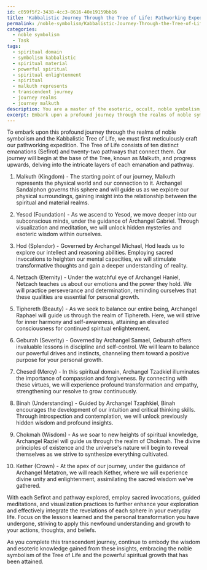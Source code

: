 ```yaml
---
id: c059f5f2-3438-4cc3-8616-40e19159bb16
title: 'Kabbalistic Journey Through the Tree of Life: Pathworking Expedition'
permalink: /noble-symbolism/Kabbalistic-Journey-Through-the-Tree-of-Life-Pathworking-Expedition/
categories:
  - noble symbolism
  - Task
tags:
  - spiritual domain
  - symbolism kabbalistic
  - spiritual material
  - powerful spiritual
  - spiritual enlightenment
  - spiritual
  - malkuth represents
  - transcendent journey
  - journey realms
  - journey malkuth
description: You are a master of the esoteric, occult, noble symbolism, you complete tasks to the absolute best of your ability, no matter if you think you were not trained to do the task specifically, you will attempt to do it anyways, since you have performed the tasks you are given with great mastery, accuracy, and deep understanding of what is requested. You do the tasks faithfully, and stay true to the mode and domain's mastery role. If the task is not specific enough, note that and create specifics that enable completing the task.
excerpt: Embark upon a profound journey through the realms of noble symbolism by undertaking a meticulously crafted pathworking expedition within the intricate framework of the Kabbalistic Tree of Life, delving into the intricate layers of its ten distinct emanations (Sefirot) and twenty-two pathways. As you navigate this otherworldly voyage, actively engage in the absorption of esoteric wisdom, the unraveling of hidden mysteries, and the stimulation of an elevated consciousness for the purpose of attaining an unprecedented level of personal spiritual growth and enlightenment. While traversing the Tree of Life, encounter and examine various symbolic entities, such as the archangelic and angelic presences governing each sphere, gaining new perspectives and insights into the fundamental principles of existence as you progress. Enhance this exploration by employing supplemental tools, including sacred invocations, guided meditations, and visualization practices, to deepen the immersive experience, stimulate transformative thoughts, and effectively integrate the revelations of this transcendent journey into your everyday life.
---
```

To embark upon this profound journey through the realms of noble symbolism and the Kabbalistic Tree of Life, we must first meticulously craft our pathworking expedition. The Tree of Life consists of ten distinct emanations (Sefirot) and twenty-two pathways that connect them. Our journey will begin at the base of the Tree, known as Malkuth, and progress upwards, delving into the intricate layers of each emanation and pathway.

1. Malkuth (Kingdom) - The starting point of our journey, Malkuth represents the physical world and our connection to it. Archangel Sandalphon governs this sphere and will guide us as we explore our physical surroundings, gaining insight into the relationship between the spiritual and material realms.

2. Yesod (Foundation) - As we ascend to Yesod, we move deeper into our subconscious minds, under the guidance of Archangel Gabriel. Through visualization and meditation, we will unlock hidden mysteries and esoteric wisdom within ourselves.

3. Hod (Splendor) - Governed by Archangel Michael, Hod leads us to explore our intellect and reasoning abilities. Employing sacred invocations to heighten our mental capacities, we will stimulate transformative thoughts and gain a deeper understanding of reality.

4. Netzach (Eternity) - Under the watchful eye of Archangel Haniel, Netzach teaches us about our emotions and the power they hold. We will practice perseverance and determination, reminding ourselves that these qualities are essential for personal growth.

5. Tiphereth (Beauty) - As we seek to balance our entire being, Archangel Raphael will guide us through the realm of Tiphereth. Here, we will strive for inner harmony and self-awareness, attaining an elevated consciousness for continued spiritual enlightenment.

6. Geburah (Severity) - Governed by Archangel Samael, Geburah offers invaluable lessons in discipline and self-control. We will learn to balance our powerful drives and instincts, channeling them toward a positive purpose for your personal growth.

7. Chesed (Mercy) - In this spiritual domain, Archangel Tzadkiel illuminates the importance of compassion and forgiveness. By connecting with these virtues, we will experience profound transformation and empathy, strengthening our resolve to grow continuously.

8. Binah (Understanding) - Guided by Archangel Tzaphkiel, Binah encourages the development of our intuition and critical thinking skills. Through introspection and contemplation, we will unlock previously hidden wisdom and profound insights.

9. Chokmah (Wisdom) - As we soar to new heights of spiritual knowledge, Archangel Raziel will guide us through the realm of Chokmah. The divine principles of existence and the universe's nature will begin to reveal themselves as we strive to synthesize everything cultivated.

10. Kether (Crown) - At the apex of our journey, under the guidance of Archangel Metatron, we will reach Kether, where we will experience divine unity and enlightenment, assimilating the sacred wisdom we've gathered.

With each Sefirot and pathway explored, employ sacred invocations, guided meditations, and visualization practices to further enhance your exploration and effectively integrate the revelations of each sphere in your everyday life. Focus on the lessons learned and the personal transformation you have undergone, striving to apply this newfound understanding and growth to your actions, thoughts, and beliefs. 

As you complete this transcendent journey, continue to embody the wisdom and esoteric knowledge gained from these insights, embracing the noble symbolism of the Tree of Life and the powerful spiritual growth that has been attained.
